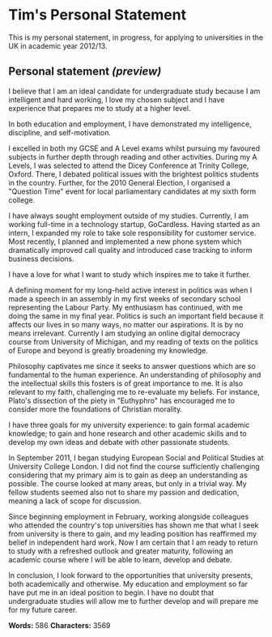# Tim's Personal Statement

This is my personal statement, in progress, for applying to universities in the UK in academic year 2012/13.

## Personal statement *(preview)*


I believe that I am an ideal candidate for undergraduate study because I am intelligent and hard working, I love my chosen subject and I have experience that prepares me to study at a higher level.

In both education and employment, I have demonstrated my intelligence, discipline, and self-motivation. 

I excelled in both my GCSE and A Level exams whilst pursuing my favoured subjects in further depth through reading and other activities. During my A Levels, I was selected to attend the Dicey Conference at Trinity College, Oxford. There, I debated political issues with the brightest politics students in the country. Further, for the 2010 General Election, I organised a "Question Time" event for local parliamentary candidates at my sixth form college. 

I have always sought employment outside of my studies. Currently, I am working full-time in a technology startup, GoCardless. Having started as an intern, I expanded my role to take sole responsibility for customer service. Most recently, I planned and implemented a new phone system which dramatically improved call quality and introduced case tracking to inform business decisions.

I have a love for what I want to study which inspires me to take it further. 

A defining moment for my long-held active interest in politics was when I made a speech in an assembly in my first weeks of secondary school representing the Labour Party. My enthusiasm has continued, with me doing the same in my final year. Politics is such an important field because it affects our lives in so many ways, no matter our aspirations. It is by no means irrelevant. Currently I am studying an online digital democracy course from University of Michigan, and my reading of texts on the politics of Europe and beyond is greatly broadening my knowledge.

Philosophy captivates me since it seeks to answer questions which are so fundamental to the human experience. An understanding of philosophy and the intellectual skills this fosters is of great importance to me. It is also relevant to my faith, challenging me to re-evaluate my beliefs. For instance, Plato's dissection of the piety in "Euthyphro" has encouraged me to consider more the foundations of Christian morality.

I have three goals for my university experience: to gain formal academic knowledge; to gain and hone research and other academic skills and to develop my own ideas and debate with other passionate students.

In September 2011, I began studying European Social and Political Studies at University College London. I did not find the course sufficiently challenging considering that my primary aim is to gain as deep an understanding as possible. The course looked at many areas, but only in a trivial way. My fellow students seemed also not to share my passion and dedication, meaning a lack of scope for discussion.

Since beginning employment in February, working alongside colleagues who attended the country's top universities has shown me that what I seek from university is there to gain, and my leading position has reaffirmed my belief in independent hard work. Now I am certain that I am ready to return to study with a refreshed outlook and greater maturity, following an academic course where I will be able to learn, develop and debate.

In conclusion, I look forward to the opportunities that university presents, both academically and otherwise. My education and employment so far have put me in an ideal position to begin. I have no doubt that undergraduate studies will allow me to further develop and will prepare me for my future career.


__Words:__ 586
__Characters:__ 3569